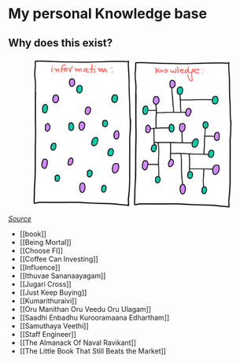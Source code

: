 My personal Knowledge base
===

Why does this exist?
---

<img style="display: block; margin-left: auto; margin-right: auto; width: 80%;" src="assets/images/information-vs-knowledge.png" alt="information-vs-knowledge" />

*[Source](https://www.gapingvoid.com/blog/2014/01/22/information-vs-knowledge/)*

<!-- RECENTLYMODIFIEDBEGIN
-->

- [[book]]
- [[Being Mortal]]
- [[Choose FI]]
- [[Coffee Can Investing]]
- [[Influence]]
- [[Ithuvae Sananaayagam]]
- [[Jugari Cross]]
- [[Just Keep Buying]]
- [[Kumarithuraivi]]
- [[Oru Manithan Oru Veedu Oru Ulagam]]
- [[Saadhi Enbadhu Kurooramaana Edhartham]]
- [[Samuthaya Veethi]]
- [[Staff Engineer]]
- [[The Almanack Of Naval Ravikant]]
- [[The Little Book That Still Beats the Market]]

<!--
RECENTLYMODIFIEDEND -->
